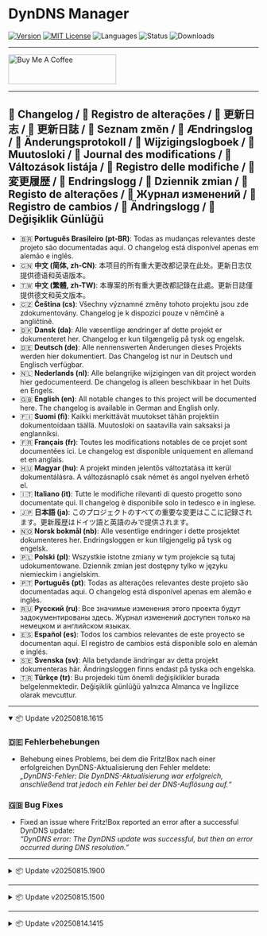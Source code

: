 # DynDNS Manager

[![Version](https://img.shields.io/github/v/release/Q14siX/home-assistant-dyndns-manager)](https://github.com/Q14siX/home-assistant-dyndns-manager/releases)
[![MIT License](https://img.shields.io/badge/License-MIT-green.svg)](LICENSE)
![Languages](https://img.shields.io/badge/languages-20-blue.svg)
![Status](https://img.shields.io/badge/status-stable-brightgreen.svg)
![Downloads](https://img.shields.io/github/downloads/Q14siX/home-assistant-dyndns-manager/total)

---

<a href="https://www.buymeacoffee.com/Q14siX" target="_blank"><img src="https://cdn.buymeacoffee.com/buttons/v2/default-yellow.png" alt="Buy Me A Coffee" style="height: 60px !important;width: 217px !important;" ></a>

---

## 📑 Changelog / 📑 Registro de alterações / 📑 更新日志 / 📑 更新日誌 / 📑 Seznam změn / 📑 Ændringslog / 📑 Änderungsprotokoll / 📑 Wijzigingslogboek / 📑 Muutosloki / 📑 Journal des modifications / 📑 Változások listája / 📑 Registro delle modifiche / 📑 変更履歴 / 📑 Endringslogg / 📑 Dziennik zmian / 📑 Registo de alterações / 📑 Журнал изменений / 📑 Registro de cambios / 📑 Ändringslogg / 📑 Değişiklik Günlüğü

- 🇧🇷 **Português Brasileiro (pt-BR)**: Todas as mudanças relevantes deste projeto são documentadas aqui. O changelog está disponível apenas em alemão e inglês.  
- 🇨🇳 **中文 (简体, zh-CN)**: 本项目的所有重大更改都记录在此处。更新日志仅提供德语和英语版本。  
- 🇹🇼 **中文 (繁體, zh-TW)**: 本專案的所有重大更改都記錄在此處。更新日誌僅提供德文和英文版本。  
- 🇨🇿 **Čeština (cs)**: Všechny významné změny tohoto projektu jsou zde zdokumentovány. Changelog je k dispozici pouze v němčině a angličtině.  
- 🇩🇰 **Dansk (da)**: Alle væsentlige ændringer af dette projekt er dokumenteret her. Changelog er kun tilgængelig på tysk og engelsk.  
- 🇩🇪 **Deutsch (de)**: Alle nennenswerten Änderungen dieses Projekts werden hier dokumentiert. Das Changelog ist nur in Deutsch und Englisch verfügbar.  
- 🇳🇱 **Nederlands (nl)**: Alle belangrijke wijzigingen van dit project worden hier gedocumenteerd. De changelog is alleen beschikbaar in het Duits en Engels.  
- 🇬🇧 **English (en)**: All notable changes to this project will be documented here. The changelog is available in German and English only.  
- 🇫🇮 **Suomi (fi)**: Kaikki merkittävät muutokset tähän projektiin dokumentoidaan täällä. Muutosloki on saatavilla vain saksaksi ja englanniksi.  
- 🇫🇷 **Français (fr)**: Toutes les modifications notables de ce projet sont documentées ici. Le changelog est disponible uniquement en allemand et en anglais.  
- 🇭🇺 **Magyar (hu)**: A projekt minden jelentős változtatása itt kerül dokumentálásra. A változásnapló csak német és angol nyelven érhető el.  
- 🇮🇹 **Italiano (it)**: Tutte le modifiche rilevanti di questo progetto sono documentate qui. Il changelog è disponibile solo in tedesco e in inglese.  
- 🇯🇵 **日本語 (ja)**: このプロジェクトのすべての重要な変更はここに記録されます。更新履歴はドイツ語と英語のみで提供されます。  
- 🇳🇴 **Norsk bokmål (nb)**: Alle vesentlige endringer i dette prosjektet dokumenteres her. Endringsloggen er kun tilgjengelig på tysk og engelsk.  
- 🇵🇱 **Polski (pl)**: Wszystkie istotne zmiany w tym projekcie są tutaj udokumentowane. Dziennik zmian jest dostępny tylko w języku niemieckim i angielskim.  
- 🇵🇹 **Português (pt)**: Todas as alterações relevantes deste projeto são documentadas aqui. O changelog está disponível apenas em alemão e inglês.  
- 🇷🇺 **Русский (ru)**: Все значимые изменения этого проекта будут задокументированы здесь. Журнал изменений доступен только на немецком и английском языках.  
- 🇪🇸 **Español (es)**: Todos los cambios relevantes de este proyecto se documentan aquí. El registro de cambios está disponible solo en alemán e inglés.  
- 🇸🇪 **Svenska (sv)**: Alla betydande ändringar av detta projekt dokumenteras här. Ändringsloggen finns endast på tyska och engelska.  
- 🇹🇷 **Türkçe (tr)**: Bu projedeki tüm önemli değişiklikler burada belgelenmektedir. Değişiklik günlüğü yalnızca Almanca ve İngilizce olarak mevcuttur.  

---

<details open>
  <summary>📦 Update v20250818.1615</summary>

### 🇩🇪 Fehlerbehebungen
- Behebung eines Problems, bei dem die Fritz!Box nach einer erfolgreichen DynDNS-Aktualisierung den Fehler meldete:  
  *„DynDNS-Fehler: Die DynDNS-Aktualisierung war erfolgreich, anschließend trat jedoch ein Fehler bei der DNS-Auflösung auf.“*

### 🇬🇧 Bug Fixes
- Fixed an issue where Fritz!Box reported an error after a successful DynDNS update:  
  *“DynDNS error: The DynDNS update was successful, but then an error occurred during DNS resolution.”*

</details>

---

<details>
  <summary>📦 Update v20250815.1900</summary>

### 🇩🇪 Übersetzungen
- **Neu hinzugefügt (18 Sprachen):**
  - Brasilianisches Portugiesisch (pt-BR)
  - Chinesisch (Traditionell, zh-TW)
  - Chinesisch (Vereinfacht, zh-CN)
  - Dänisch (da)
  - Finnisch (fi)
  - Französisch (fr)
  - Italienisch (it)
  - Japanisch (ja)
  - Niederländisch (nl)
  - Norwegisch (Bokmål, nb)
  - Polnisch (pl)
  - Portugiesisch (pt)
  - Russisch (ru)
  - Schwedisch (sv)
  - Spanisch (es)
  - Tschechisch (cs)
  - Türkisch (tr)
  - Ungarisch (hu)
- **Aktualisiert:**
  - Deutsch (de)
  - Englisch (en)

### 🇬🇧 Translations
- **Newly added (18 languages):**
  - Brazilian Portuguese (pt-BR)
  - Chinese (Traditional, zh-TW)
  - Chinese (Simplified, zh-CN)
  - Danish (da)
  - Finnish (fi)
  - French (fr)
  - Italian (it)
  - Japanese (ja)
  - Dutch (nl)
  - Norwegian (Bokmål, nb)
  - Polish (pl)
  - Portuguese (pt)
  - Russian (ru)
  - Swedish (sv)
  - Spanish (es)
  - Czech (cs)
  - Turkish (tr)
  - Hungarian (hu)
- **Updated:**
  - German (de)
  - English (en)

</details>

---

<details>
  <summary>📦 Update v20250815.1500</summary>

### 🇩🇪 Die wichtigsten Änderungen
- **Neuer Home Assistant Service**: `dyndns_manager.call_update`  
  - Kann direkt in **Automationen/Skripten** verwendet werden.  
  - **Parameter** (alle optional): `ha_host`, `ha_port`, `web_username`, `web_password`, `ipv4`, `ipv6`, `timeout`.  
  - **Defaults automatisch**: Host/Port werden aus der aktuellen HA-URL übernommen; externe **IPv4/IPv6** werden automatisch ermittelt, wenn nicht angegeben.  
  - Wenn **genau eine** Konfiguration existiert, werden `web_username`/`web_password` automatisch übernommen.
- **Service-UI**  
  - Fehlerbehebung bei der Formularanzeige (Felder werden korrekt angezeigt).
- **Übersetzungen**  
  - Verfügbar in **2 Sprachen**: Deutsch (de) und Englisch (en).

### 🇬🇧 Key Changes
- **New Home Assistant Service**: `dyndns_manager.call_update`  
  - Can be used directly in **automations/scripts**.  
  - **Parameters** (all optional): `ha_host`, `ha_port`, `web_username`, `web_password`, `ipv4`, `ipv6`, `timeout`.  
  - **Automatic defaults**: Host/port are derived from the current HA URL; external **IPv4/IPv6** are detected automatically if not provided.  
  - If **exactly one** configuration entry exists, `web_username`/`web_password` are applied automatically.
- **Service UI**  
  - Fixed form display (fields are shown correctly).
- **Translations**  
  - Available in **2 languages**: German (de) and English (en).

</details>

---

<details>
  <summary>📦 Update v20250814.1415</summary>

### 🇩🇪 Die wichtigsten Änderungen
- **Unbegrenzte Integrationen**: Es können nun beliebig viele Integrationen hinzugefügt werden.  
- **Wichtig für All-Inkl.com**:  
  - Dieser Anbieter verwendet für jede Domain eigene Zugangsdaten.  
  - Wenn mehrere Domains dort aktualisiert werden sollen, muss dieser Anbieter mehrfach als Integration hinzugefügt werden.  
  - Die Zugangsdaten für den Webzugriff (Seite 4 bei Ersteinrichtung; Seite 3 bei Konfiguration) sollten identisch sein. Dadurch können durch einen einzigen URL-Aufruf (z. B. von einer FRITZ!Box oder Synology DiskStation) alle Integrationen mit diesen Zugangsdaten aktualisiert werden.  
- **Andere Anbieter**: Hier können beliebig viele Domains innerhalb einer Integration hinzugefügt werden.  
- **Alphabetische Sortierung**: Bei einer erneuten Konfiguration werden die Domains alphabetisch angezeigt, um das Auffinden bei vielen Einträgen zu erleichtern.  

### 🇬🇧 Key Changes
- **Unlimited Integrations**: You can now add as many integrations as you like.  
- **Important for All-Inkl.com**:  
  - This provider uses separate credentials for each domain.  
  - If you want to update multiple domains, you must add this provider multiple times as separate integrations.  
  - The web access credentials (page 4 during initial setup; page 3 during configuration) should be the same. This allows a single URL call (e.g., from a FRITZ!Box or Synology DiskStation) to update all integrations with those credentials.  
- **Other Providers**: You can add any number of domains within a single integration.  
- **Alphabetical Sorting**: When reconfiguring, domains are displayed in alphabetical order to make it easier to find the desired entry when many are added.

</details>
